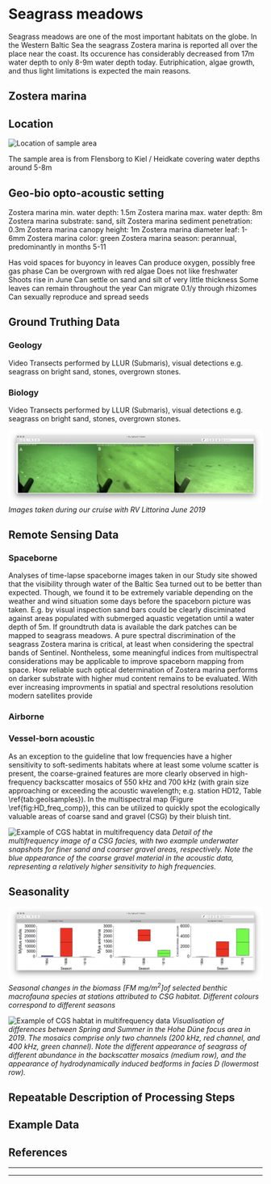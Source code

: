 
# Seagrass meadows
Seagrass meadows are one of the most important habitats on the globe. In the Western Baltic Sea
the seagrass Zostera marina is reported all over the place near the coast. Its occurence has considerably decreased 
from 17m water depth to only 8-9m water depth today. Eutriphication, algae growth, and thus light limitations is expected the main reasons. 


## Zostera marina 


## Location
![Location of sample area](img/cgs_03.png)

The sample area is from Flensborg to Kiel / Heidkate covering water depths around 5-8m

## Geo-bio opto-acoustic setting
Zostera marina min. water depth: 1.5m
Zostera marina max. water depth: 8m
Zostera marina substrate: sand, silt
Zostera marina sediment penetration: 0.3m
Zostera marina canopy height: 1m
Zostera marina diameter leaf: 1-6mm
Zostera marina color: green
Zostera marina season: perannual, predominantly in months 5-11

Has void spaces for buyoncy in leaves
Can produce oxygen, possibly free gas phase
Can be overgrown with red algae
Does not like freshwater
Shoots rise in June
Can settle on sand and silt of very little thickness
Some leaves can remain throughout the year
Can migrate 0.1/y through rhizomes
Can sexually reproduce and spread seeds 



## Ground Truthing Data
### Geology
Video Transects performed by LLUR (Submaris), visual detections e.g. seagrass on bright sand, stones, overgrown stones. 

### Biology
Video Transects performed by LLUR (Submaris), visual detections e.g. seagrass on bright sand, stones, overgrown stones.

![Ground truthing of CGS facies](img/cgs_bio_01.png)
*Images taken during our cruise with RV Littorina June 2019*

## Remote Sensing Data


### Spaceborne
Analyses of time-lapse spaceborne images taken in our Study site showed that the visibility through water of the Baltic Sea turned out to be better than expected. Though, we found it to be extremely variable depending on the weather and wind situation some days before the spaceborn picture was taken. E.g. by visual inspection sand bars could be clearly disciminated against areas populated with submerged aquastic vegetation until a water depth of 5m. If groundtruth data is available the dark patches can be mapped to seagrass meadows. A pure spectral discrimination of the seagrass Zostera marina is critical, at least when considering the spectral bands of Sentinel. Nontheless, some meaningful indices from multispectral considerations may be applicable to improve spaceborn mapping from space. How reliable such optical determination of Zostera marina performs on darker substrate with higher mud content remains to be evaluated. 
With ever increasing improvments in spatial and spectral resolutions resolution modern satellites provide 

### Airborne

### Vessel-born acoustic 
As an exception to the guideline that low frequencies have a higher sensitivity to soft-sediments habitats where at least some volume scatter is present, the coarse-grained features are more clearly observed in high-frequency backscatter mosaics of 550 kHz and 700 kHz (with grain size approaching or exceeding the acoustic wavelength; e.g. station HD12, Table \ref{tab:geolsamples}). In the multispectral map (Figure \ref{fig:HD_freq_comp}), this can be utilized to quickly spot the ecologically valuable areas of coarse sand and gravel (CSG) by their bluish tint. 

![Example of CGS habtat in multifrequency data](img/cgs_01.png)
*Detail of the multifrequency image of a CSG facies, with two example underwater snapshots for finer sand and coarser gravel areas, respectively. Note the blue appearance of the coarse gravel material in the acoustic data, representing a relatively higher sensitivity to high frequencies.*

## Seasonality

![Saisonality in CGS habitat](img/cgs_bio_02.png)
*Seasonal changes in the biomass [FM mg/m$^2$]of selected benthic macrofauna species at stations attributed to CSG habitat. Different colours correspond to different seasons*

![Example of CGS habtat in multifrequency data](img/cgs_02.png)
*Visualisation of differences between Spring and Summer in the Hohe Düne focus area in 2019. The mosaics comprise only two channels (200 kHz, red channel, and 400 kHz, green channel). Note the different appearance of seagrass of different abundance in the backscatter mosaics (medium row), and the appearance of hydrodynamically induced bedforms in facies D (lowermost row).*

## Repeatable Description of Processing Steps

## Example Data

## References

---


---
